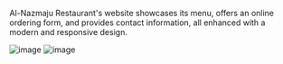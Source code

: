 Al-Nazmaju Restaurant's website showcases its menu, offers an online ordering form, and provides contact information, all enhanced with a modern and responsive design.

![image](https://github.com/ahmedprgice/Al-Nazmaju-Resturant-website/assets/156314858/a2ee6511-edf4-471f-854f-7016d79eb17f)
![image](https://github.com/ahmedprgice/Al-Nazmaju-Resturant-website/assets/156314858/2c4ea3c5-b4db-47ba-be8a-c960833aa610)
